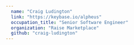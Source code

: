 ```yaml
---
  name: "Craig Ludington"
  link: "https://keybase.io/alpheus"
  occupation_title: "Senior Software Engineer"
  organization: "Raise Marketplace"
  github: "craig-ludington"
---
```

